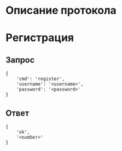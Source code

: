 Описание протокола
==================
# Pегистрация #

## Запрос ##
<pre><code>{
    'cmd': 'register',
    'username': '&lt;username&gt;',
    'password': '&lt;password&gt;'
}</code></pre>
## Ответ ##
<pre><code>{
    'ok',
    '&lt;number&gt;'
}</code></pre>

